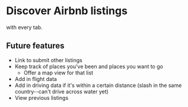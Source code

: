 # Discover Airbnb listings
with every tab. 
## Future features
 - Link to submit other listings
 - Keep track of places you've been and places you want to go
   - Offer a map view for that list
 - Add in flight data
 - Add in driving data if it's within a certain distance (slash in the same country--can't drive across water yet)
 - View previous listings 